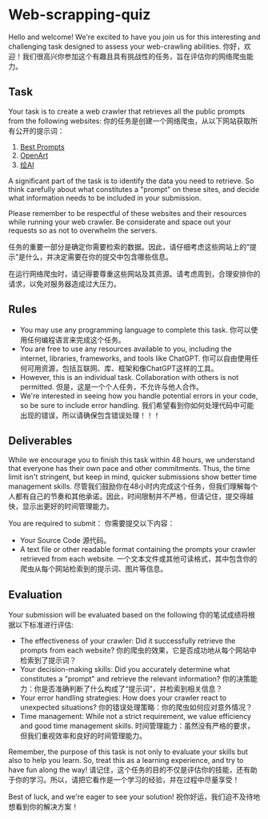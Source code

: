 # Web-scrapping-quiz

Hello and welcome! We're excited to have you join us for this interesting and challenging task designed to assess your web-crawling abilities.
你好，欢迎！我们很高兴你参加这个有趣且具有挑战性的任务，旨在评估你的网络爬虫能力。


## Task

Your task is to create a web crawler that retrieves all the public prompts from the following websites:
你的任务是创建一个网络爬虫，从以下网站获取所有公开的提示词：

1. [Best Prompts](https://prompt-shortcut.writeathon.cn)
2. [OpenArt](https://openart.ai/presets)
3. [绘AI](https://www.ai016.com)

A significant part of the task is to identify the data you need to retrieve. So think carefully about what constitutes a "prompt" on these sites, and decide what information needs to be included in your submission. 

Please remember to be respectful of these websites and their resources while running your web crawler. Be considerate and space out your requests so as not to overwhelm the servers.

任务的重要一部分是确定你需要检索的数据。因此，请仔细考虑这些网站上的“提示”是什么，并决定需要在你的提交中包含哪些信息。

在运行网络爬虫时，请记得要尊重这些网站及其资源。请考虑周到，合理安排你的请求，以免对服务器造成过大压力。

## Rules

- You may use any programming language to complete this task. 你可以使用任何编程语言来完成这个任务。
- You are free to use any resources available to you, including the internet, libraries, frameworks, and tools like ChatGPT. 你可以自由使用任何可用资源，包括互联网、库、框架和像ChatGPT这样的工具。
- However, this is an individual task. Collaboration with others is not permitted. 但是，这是一个个人任务，不允许与他人合作。
- We're interested in seeing how you handle potential errors in your code, so be sure to include error handling. 我们希望看到你如何处理代码中可能出现的错误，所以请确保包含错误处理！！！

## Deliverables

While we encourage you to finish this task within 48 hours, we understand that everyone has their own pace and other commitments. Thus, the time limit isn't stringent, but keep in mind, quicker submissions show better time management skills. 尽管我们鼓励你在48小时内完成这个任务，但我们理解每个人都有自己的节奏和其他承诺。因此，时间限制并不严格，但请记住，提交得越快，显示出更好的时间管理能力。

You are required to submit：
你需要提交以下内容：

- Your Source Code 源代码。
- A text file or other readable format containing the prompts your crawler retrieved from each website. 一个文本文件或其他可读格式，其中包含你的爬虫从每个网站检索到的提示词、图片等信息。

## Evaluation

Your submission will be evaluated based on the following 你的笔试成绩将根据以下标准进行评估:

- The effectiveness of your crawler: Did it successfully retrieve the prompts from each website? 你的爬虫的效果，它是否成功地从每个网站中检索到了提示词？
- Your decision-making skills: Did you accurately determine what constitutes a "prompt" and retrieve the relevant information? 你的决策能力：你是否准确判断了什么构成了“提示词”，并检索到相关信息？
- Your error handling strategies: How does your crawler react to unexpected situations? 你的错误处理策略：你的爬虫如何应对意外情况？
- Time management: While not a strict requirement, we value efficiency and good time management skills. 时间管理能力：虽然没有严格的要求，但我们重视效率和良好的时间管理能力。

Remember, the purpose of this task is not only to evaluate your skills but also to help you learn. So, treat this as a learning experience, and try to have fun along the way! 请记住，这个任务的目的不仅是评估你的技能，还有助于你的学习。所以，请把它看作是一个学习的经验，并在过程中尽量享受！

Best of luck, and we're eager to see your solution! 祝你好运，我们迫不及待地想看到你的解决方案！

